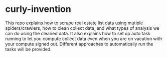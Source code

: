 # curly-invention
This repo explains how to scrape real estate list data using mutiple spiders/crawlers, how to clean collect data, and what types of analysis we can do using the cleaned data. 
It also explains how to set up auto task running to let you compute collect data even when you are on vacation with your compute signed out. Different approaches to automatically run the tasks  will be provided. 
